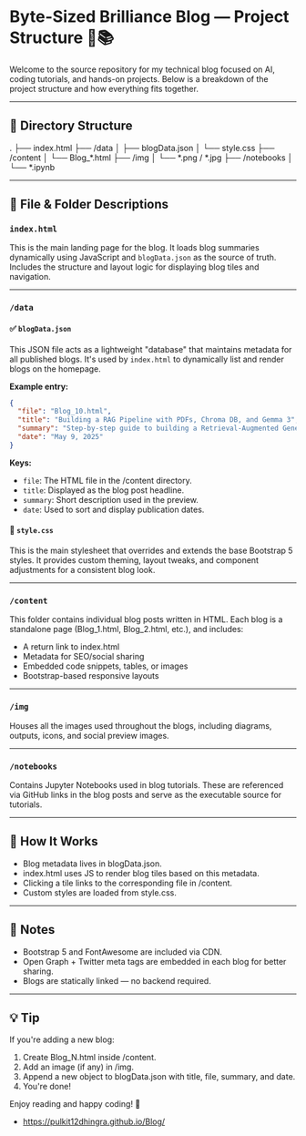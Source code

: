 # Byte-Sized Brilliance Blog — Project Structure 🧠📚

Welcome to the source repository for my technical blog focused on AI, coding tutorials, and hands-on projects. Below is a breakdown of the project structure and how everything fits together.

---

## 📁 Directory Structure

.
├── index.html
├── /data
│   ├── blogData.json
│   └── style.css
├── /content
│   └── Blog_*.html
├── /img
│   └── *.png / *.jpg
├── /notebooks
│   └── *.ipynb

---

## 🧩 File & Folder Descriptions

### `index.html`
This is the main landing page for the blog. It loads blog summaries dynamically using JavaScript and `blogData.json` as the source of truth. Includes the structure and layout logic for displaying blog tiles and navigation.

---

### `/data`

#### ✅ `blogData.json`
This JSON file acts as a lightweight "database" that maintains metadata for all published blogs. It's used by `index.html` to dynamically list and render blogs on the homepage.

**Example entry:**
```json
{
  "file": "Blog_10.html",
  "title": "Building a RAG Pipeline with PDFs, Chroma DB, and Gemma 3",
  "summary": "Step-by-step guide to building a Retrieval-Augmented Generation pipeline using LangChain, HuggingFace embeddings, and your own PDF (resume) as a knowledge base.",
  "date": "May 9, 2025"
}
```

**Keys:**
- `file`: The HTML file in the /content directory.
- `title`: Displayed as the blog post headline.
- `summary`: Short description used in the preview.
- `date`: Used to sort and display publication dates.

#### 🎨 `style.css`
This is the main stylesheet that overrides and extends the base Bootstrap 5 styles. It provides custom theming, layout tweaks, and component adjustments for a consistent blog look.

---

### `/content`
This folder contains individual blog posts written in HTML. Each blog is a standalone page (Blog_1.html, Blog_2.html, etc.), and includes:
- A return link to index.html
- Metadata for SEO/social sharing
- Embedded code snippets, tables, or images
- Bootstrap-based responsive layouts

---

### `/img`
Houses all the images used throughout the blogs, including diagrams, outputs, icons, and social preview images.

---

### `/notebooks`
Contains Jupyter Notebooks used in blog tutorials. These are referenced via GitHub links in the blog posts and serve as the executable source for tutorials.

---

## 🚀 How It Works
- Blog metadata lives in blogData.json.
- index.html uses JS to render blog tiles based on this metadata.
- Clicking a tile links to the corresponding file in /content.
- Custom styles are loaded from style.css.

---

## 📌 Notes
- Bootstrap 5 and FontAwesome are included via CDN.
- Open Graph + Twitter meta tags are embedded in each blog for better sharing.
- Blogs are statically linked — no backend required.

---

## 💡 Tip
If you're adding a new blog:
1. Create Blog_N.html inside /content.
2. Add an image (if any) in /img.
3. Append a new object to blogData.json with title, file, summary, and date.
4. You're done!

Enjoy reading and happy coding! 🚀
* https://pulkit12dhingra.github.io/Blog/
